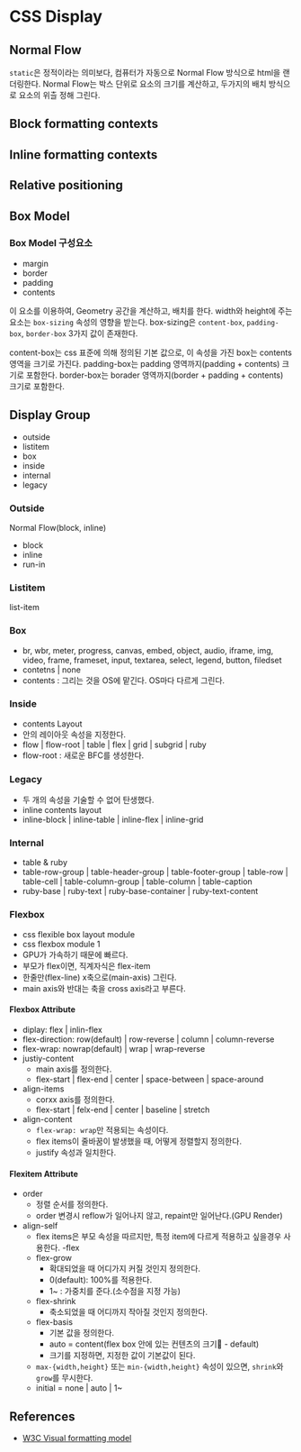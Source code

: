# CSS Display

## Normal Flow

`static`은 정적이라는 의미보다, 컴퓨터가 자동으로 Normal Flow 방식으로 html을 랜더링한다.
Normal Flow는 박스 단위로 요소의 크기를 계산하고, 두가지의 배치 방식으로 요소의 위츨 정해 그린다.

## Block formatting contexts

## Inline formatting contexts

## Relative positioning

## Box Model

### Box Model 구성요소

- margin
- border
- padding
- contents

이 요소를 이용하여, Geometry 공간을 계산하고, 배치를 한다.
width와 height에 주는 요소는 `box-sizing` 속성의 영향을 받는다.
box-sizing은 `content-box`, `padding-box`, `border-box` 3가지 값이 존재한다.

content-box는 css 표준에 의해 정의된 기본 값으로, 이 속성을 가진 box는 contents영역을 크기로 가진다.
padding-box는 padding 영역까지(padding + contents) 크기로 포함한다.
border-box는 borader 영역까지(border + padding + contents) 크기로 포함한다.

## Display Group

- outside
- listitem
- box
- inside
- internal
- legacy

### Outside

Normal Flow(block, inline)

- block
- inline
- run-in

### Listitem

list-item

### Box

- br, wbr, meter, progress, canvas, embed, object, audio, iframe, img, video, frame, frameset, input, textarea, select,
legend, button, filedset
- contetns | none
- contents : 그리는 것을 OS에 맡긴다. OS마다 다르게 그린다.

### Inside

- contents Layout
- 안의 레이아웃 속성을 지정한다.
- flow | flow-root | table | flex | grid | subgrid | ruby
- flow-root : 새로운 BFC를 생성한다.

### Legacy

- 두 개의 속성을 기술할 수 없어 탄생했다.
- inline contents layout
- inline-block | inline-table | inline-flex | inline-grid

### Internal

- table & ruby
- table-row-group | table-header-group | table-footer-group | table-row | table-cell | table-column-group | table-column | table-caption
- ruby-base | ruby-text | ruby-base-container | ruby-text-content

### Flexbox

- css flexible box layout module
- css flexbox module 1
- GPU가 가속하기 때문에 빠르다.
- 부모가 flex이면, 직계자식은 flex-item
- 한줄만(flex-line) x축으로(main-axis) 그린다.
- main axis와 반대는 축을 cross axis라고 부른다.

#### Flexbox Attribute

- diplay: flex | inlin-flex
- flex-direction: row(default) | row-reverse | column | column-reverse
- flex-wrap: nowrap(default) | wrap | wrap-reverse
- justiy-content
  - main axis를 정의한다.
  - flex-start | flex-end | center | space-between | space-around
- align-items
  - corxx axis를 정의한다.
  - flex-start | felx-end | center | baseline | stretch
- align-content
  - `flex-wrap: wrap`만 적용되는 속성이다.
  - flex items이 줄바꿈이 발생했을 때, 어떻게 정렬할지 정의한다.
  - justify 속성과 일치한다.

#### Flexitem Attribute

- order
  - 정렬 순서를 정의한다.
  - order 변경시 reflow가 일어나지 않고, repaint만 일어난다.(GPU Render)
- align-self
  - flex items은 부모 속성을 따르지만, 특정 item에 다르게 적용하고 싶을경우 사용한다.
-flex
  - flex-grow
    - 확대되었을 때 어디가지 커질 것인지 정의한다.
    - 0(default): 100%를 적용한다.
    - 1~ : 가중치를 준다.(소수점을 지정 가능)
  - flex-shrink
    - 축소되었을 때 어디까지 작아질 것인지 정의한다.
  - flex-basis
    - 기본 값을 정의한다.
    - auto = content(flex box 안에 있는 컨텐츠의 크기 - default)
    - 크기를 지정하면, 지정한 값이 기본값이 된다.
  - `max-{width,height}` 또는 `min-{width,height}` 속성이 있으면, `shrink`와 `grow`를 무시한다.
  - initial = none | auto | 1~

## References

- [W3C Visual formatting model](https://www.w3.org/TR/CSS2/visuren.htm)
